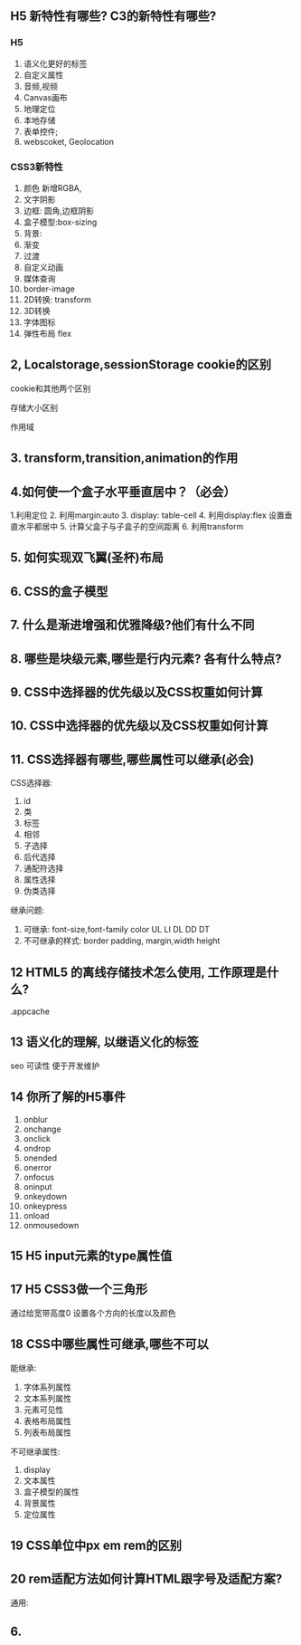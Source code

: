 ## H5 新特性有哪些? C3的新特性有哪些?
### H5
1. 语义化更好的标签
2. 自定义属性
3. 音频,视频
5. Canvas画布
6. 地理定位
7. 本地存储
8. 表单控件;
10. webscoket, Geolocation


### CSS3新特性
1. 颜色 新增RGBA,
2. 文字阴影
3. 边框: 圆角,边框阴影
4. 盒子模型:box-sizing
5. 背景: 
6. 渐变
7. 过渡
8. 自定义动画
9. 媒体查询
10. border-image
11. 2D转换: transform
12. 3D转换
13. 字体图标
14. 弹性布局 flex


## 2, Localstorage,sessionStorage cookie的区别

cookie和其他两个区别

存储大小区别

作用域

## 3. transform,transition,animation的作用


## 4.如何使一个盒子水平垂直居中？（必会）

1.利用定位
2. 利用margin:auto
3. display: table-cell
4. 利用display:flex 设置垂直水平都居中
5. 计算父盒子与子盒子的空间距离
6. 利用transform

## 5. 如何实现双飞翼(圣杯)布局

## 6. CSS的盒子模型

## 7. 什么是渐进增强和优雅降级?他们有什么不同

## 8. 哪些是块级元素,哪些是行内元素? 各有什么特点?

## 9. CSS中选择器的优先级以及CSS权重如何计算

## 10. CSS中选择器的优先级以及CSS权重如何计算

## 11. CSS选择器有哪些,哪些属性可以继承(必会)

CSS选择器:
1. id
2. 类
3. 标签
4. 相邻
5. 子选择
6. 后代选择
7. 通配符选择
8. 属性选择
9. 伪类选择

继承问题: 
1. 可继承: font-size,font-family color UL LI DL DD DT
2. 不可继承的样式: border padding, margin,width height

## 12 HTML5 的离线存储技术怎么使用, 工作原理是什么?

.appcache

## 13 语义化的理解, 以继语义化的标签

seo
可读性
便于开发维护


## 14 你所了解的H5事件

1. onblur
2. onchange
3. onclick
4. ondrop
5. onended
6. onerror
7. onfocus
8. oninput
9. onkeydown
10. onkeypress
11. onload
12. onmousedown


## 15 H5 input元素的type属性值

## 17 H5 CSS3做一个三角形

通过给宽带高度0 设置各个方向的长度以及颜色


## 18 CSS中哪些属性可继承,哪些不可以

能继承: 
1. 字体系列属性
2. 文本系列属性
3. 元素可见性
4. 表格布局属性
5. 列表布局属性

不可继承属性:
1. display
2. 文本属性
3. 盒子模型的属性
4. 背景属性
5. 定位属性

## 19 CSS单位中px em rem的区别

## 20 rem适配方法如何计算HTML跟字号及适配方案?

通用: 







## 6. 


    






